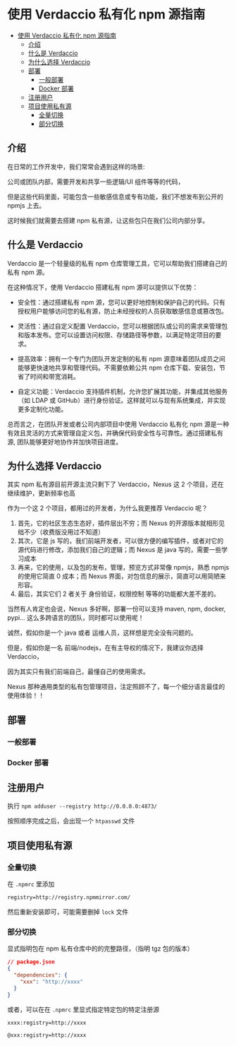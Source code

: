 # 使用 Verdaccio 私有化 npm 源指南

- [使用 Verdaccio 私有化 npm 源指南](#使用-verdaccio-私有化-npm-源指南)
  - [介绍](#介绍)
  - [什么是 Verdaccio](#什么是-verdaccio)
  - [为什么选择 Verdaccio](#为什么选择-verdaccio)
  - [部署](#部署)
    - [一般部署](#一般部署)
    - [Docker 部署](#docker-部署)
  - [注册用户](#注册用户)
  - [项目使用私有源](#项目使用私有源)
    - [全量切换](#全量切换)
    - [部分切换](#部分切换)

## 介绍

在日常的工作开发中，我们常常会遇到这样的场景:

公司或团队内部，需要开发和共享一些逻辑/UI 组件等等的代码，

但是这些代码里面，可能包含一些敏感信息或专有功能，我们不想发布到公开的 npmjs 上去。

这时候我们就需要去搭建 npm 私有源，让这些包只在我们公司内部分享。

## 什么是 Verdaccio

Verdaccio 是一个轻量级的私有 npm 仓库管理工具，它可以帮助我们搭建自己的私有 npm 源。

在这种情况下，使用 Verdaccio 搭建私有 npm 源可以提供以下优势：

- 安全性：通过搭建私有 npm 源，您可以更好地控制和保护自己的代码。只有授权用户能够访问您的私有源，防止未经授权的人员获取敏感信息或篡改包。

- 灵活性：通过自定义配置 Verdaccio，您可以根据团队或公司的需求来管理包和版本发布。您可以设置访问权限、存储路径等参数，以满足特定项目的要求。

- 提高效率：拥有一个专门为团队开发定制的私有 npm 源意味着团队成员之间能够更快速地共享和管理代码。不需要依赖公共 npm 仓库下载、安装包，节省了时间和带宽消耗。

- 自定义功能：Verdaccio 支持插件机制，允许您扩展其功能，并集成其他服务（如 LDAP 或 GitHub）进行身份验证。这样就可以与现有系统集成，并实现更多定制化功能。

总而言之，在团队开发或者公司内部项目中使用 Verdaccio 私有化 npm 源是一种有效且灵活的方式来管理自定义包，并确保代码安全性与可靠性。通过搭建私有源, 团队能够更好地协作并加快项目进度。

## 为什么选择 Verdaccio

其实 npm 私有源目前开源主流只剩下了 Verdaccio，Nexus 这 2 个项目，还在继续维护，更新频率也高

作为一个这 2 个项目，都用过的开发者，为什么我更推荐 Verdaccio 呢？

1. 首先，它的社区生态生态好，插件层出不穷；而 Nexus 的开源版本就相形见绌不少（收费版没用过不知道）
2. 其次，它是 js 写的，我们前端开发者，可以很方便的编写插件，或者对它的源代码进行修改，添加我们自己的逻辑；而 Nexus 是 java 写的，需要一些学习成本
3. 再来，它的使用，以及包的发布，管理，预览方式非常像 npmjs，熟悉 npmjs 的使用它简直 0 成本；而 Nexus 界面，对包信息的展示，简直可以用简陋来形容。
4. 最后，其实它们 2 者关于 身份验证，权限控制 等等的功能都大差不差的。

当然有人肯定也会说，Nexus 多好啊，部署一份可以支持 maven, npm, docker, pypi... 这么多跨语言的团队，同时都可以使用呢！

诚然，假如你是一个 java 或者 运维人员，这样想是完全没有问题的。

但是，假如你是一名 前端/nodejs，在有主导权的情况下，我建议你选择 Verdaccio，

因为其实只有我们前端自己，最懂自己的使用需求。

Nexus 那种通用类型的私有包管理项目，注定照顾不了，每一个细分语言最佳的使用体验！！

## 部署

### 一般部署

### Docker 部署

## 注册用户

执行 `npm adduser --registry http://0.0.0.0:4873/`

按照顺序完成之后，会出现一个 `htpasswd` 文件

## 项目使用私有源

### 全量切换

在 `.npmrc` 里添加

```txt
registry=http://registry.npmmirror.com/
```

然后重新安装即可，可能需要删掉 `lock` 文件

### 部分切换

显式指明包在 npm 私有仓库中的的完整路径，（指明 tgz 包的版本）

```json
// package.json
{
  "dependencies": {
    "xxx": "http://xxxx"
  }
}
```

或者，可以在在 `.npmrc` 里显式指定特定包的特定注册源

```txt
xxxx:registry=http://xxxx

@xxx:registry=http://xxxx
```
